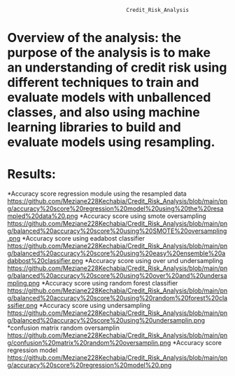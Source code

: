                                          Credit_Risk_Analysis
# Overview of the analysis: the purpose of the analysis is to make an understanding of credit risk using different techniques to train and evaluate models with unballenced classes, and also using machine learning libraries to build and evaluate models using resampling.

# Results:
*Accuracy score regression module using the resampled data  https://github.com/Meziane228Kechabia/Credit_Risk_Analysis/blob/main/png/accuracy%20score%20regression%20model%20using%20the%20resampled%20data%20.png
*Accuracy score using smote oversampling  https://github.com/Meziane228Kechabia/Credit_Risk_Analysis/blob/main/png/balanced%20accuracy%20score%20using%20SMOTE%20oversampling.png
*Accuracy score using eadabost classifier  https://github.com/Meziane228Kechabia/Credit_Risk_Analysis/blob/main/png/balanced%20accuracy%20score%20using%20easy%20ensemble%20adabbost%20classifier.png
*Accuracy score using over und undersampling  https://github.com/Meziane228Kechabia/Credit_Risk_Analysis/blob/main/png/balanced%20accuracy%20score%20using%20over%20and%20undersampling.png
*Accuracy score using random forest classifier  https://github.com/Meziane228Kechabia/Credit_Risk_Analysis/blob/main/png/balanced%20accuracy%20score%20using%20random%20forest%20classifier.png
*Accuracy score using undersampling  https://github.com/Meziane228Kechabia/Credit_Risk_Analysis/blob/main/png/balanced%20accuracy%20score%20using%20undersamplin.png
*confusion matrix random oversamplin  https://github.com/Meziane228Kechabia/Credit_Risk_Analysis/blob/main/png/confusion%20matrix%20random%20oversamplin.png
*Accuracy score regression model  https://github.com/Meziane228Kechabia/Credit_Risk_Analysis/blob/main/png/accuracy%20score%20regression%20model%20.png

                                          
